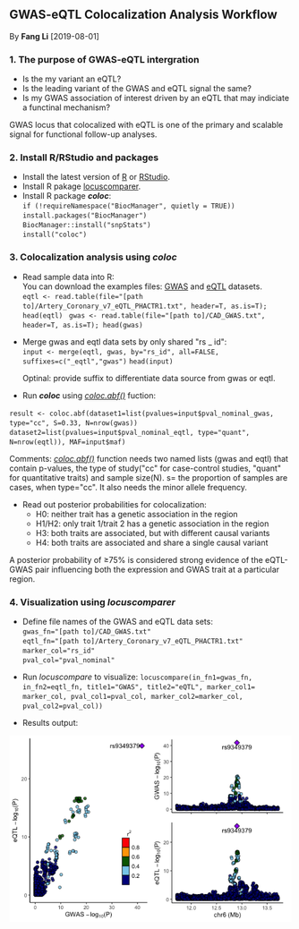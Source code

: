 
## GWAS-eQTL Colocalization Analysis Workflow
By **Fang Li** [2019-08-01]

### 1. The purpose of GWAS-eQTL intergration
* Is the my variant an eQTL?
* Is the leading variant of the GWAS and eQTL signal the same?
* Is my GWAS association of interest driven by an eQTL that may indiciate a functinal mechanism?  

GWAS locus that colocalized with eQTL is one of the primary and scalable signal for functional follow-up analyses. 
### 2. Install R/RStudio and packages
* Install the latest version of [R](https://cran.r-project.org/) or [RStudio](https://www.rstudio.com/products/rstudio/download/).
* Install R pakage [locuscomparer](https://github.com/boxiangliu/locuscomparer). 
* Install R package ***coloc***:   
`if (!requireNamespace("BiocManager", quietly = TRUE))`
    `install.packages("BiocManager") `   
``BiocManager::install("snpStats")``  
``install("coloc")``  

### 3. Colocalization analysis using ***coloc***

* Read sample data into R:  
  You can download the examples files: [GWAS](https://github.com/fangli359/fangli359.github.io/blob/master/CAD_GWAS.txt) and [eQTL](https://github.com/fangli359/fangli359.github.io/blob/master/Artery_Coronary_v7_eQTL_PHACTR1.txt) datasets.  
  `eqtl <- read.table(file="[path to]/Artery_Coronary_v7_eQTL_PHACTR1.txt", header=T, as.is=T);
  head(eqtl)
  `
  `gwas <- read.table(file="[path to]/CAD_GWAS.txt", header=T, as.is=T);
  head(gwas)`
  
 
  
* Merge gwas and eqtl data sets by only shared "rs _ id":  
  `input <- merge(eqtl, gwas, by="rs_id", all=FALSE, suffixes=c("_eqtl","gwas")`
`head(input)`  

  Optinal: provide suffix to differentiate data source from gwas or eqtl.   

* Run ***coloc*** using [*coloc.abf()*](https://cran.r-project.org/web/packages/coloc/vignettes/vignette.html) fuction: 
 
 `result <- coloc.abf(dataset1=list(pvalues=input$pval_nominal_gwas, type="cc", S=0.33, N=nrow(gwas)) dataset2=list(pvalues=input$pval_nominal_eqtl, type="quant", N=nrow(eqtl)), MAF=input$maf)`   
 
 Comments: [*coloc.abf()*](https://cran.r-project.org/web/packages/coloc/vignettes/vignette.html) function needs two named lists (gwas and eqtl) that contain p-values, the type of study("cc" for case-control studies, "quant" for quantitative traits) and sample size(N). s= the proportion of samples are cases, when type="cc". It also needs the minor allele frequency.  
* Read out posterior probabilities for colocalization: 
  * H0: neither trait has a genetic association in the region  
  * H1/H2: only trait 1/trait 2 has a genetic association in the region
  * H3: both traits are associated, but with different causal variants
  * H4: both traits are associated and share a single causal variant  
   
 A posterior probability of ≥75% is considered strong evidence of the eQTL-GWAS pair influencing both the expression and GWAS trait at a particular region.   
 
### 4. Visualization using *locuscomparer* 
* Define file names of the GWAS and eQTL data sets:  
  `gwas_fn="[path to]/CAD_GWAS.txt"`  
  `eqtl_fn="[path to]/Artery_Coronary_v7_eQTL_PHACTR1.txt"`  
  `marker_col="rs_id"`  
  `pval_col="pval_nominal"`    
  
* Run *locuscompare* to visualize:
  `locuscompare(in_fn1=gwas_fn, in_fn2=eqtl_fn, title1="GWAS", title2="eQTL", marker_col1= marker_col, pval_col1=pval_col, marker_col2=marker_col, pval_col2=pval_col))`  
  
* Results output:   
   
![](https://raw.githubusercontent.com/fangli359/fangli359.github.io/master/rs9349379%20locus.png)
  
  
  




  

